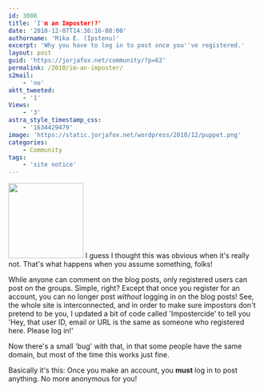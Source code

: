```yaml
---
id: 3008
title: 'I'm an Imposter!?'
date: '2010-12-07T14:36:16-08:00'
authorname: 'Mika E. (Ipstenu)'
excerpt: 'Why you have to log in to post once you''ve registered.'
layout: post
guid: 'https://jorjafox.net/community/?p=62'
permalink: /2010/im-an-imposter/
s2mail:
    - 'no'
aktt_tweeted:
    - '1'
Views:
    - '3'
astra_style_timestamp_css:
    - '1634429479'
image: 'https://static.jorjafox.net/wordpress/2010/12/puppet.png'
categories:
    - Community
tags:
    - 'site notice'
---
```


<img src="//static.jorjafox.net/wordpress/2010/12/puppet-100x100.png" alt="" width="150" height="150" class="alignleft size-thumbnail wp-image-63" /> I guess I thought this was obvious when it's really not.  That's what happens when you assume something, folks!

While anyone can comment on the blog posts, only registered users can post on the groups.  Simple, right?  Except that once you register for an account, you can no longer post _without_ logging in on the blog posts!  See, the whole site is interconnected, and in order to make sure impostors don't pretend to be you, I updated a bit of code called 'Impostercide' to tell you 'Hey, that user ID, email or URL is the same as someone who registered here.  Please log in!'

Now there's a small 'bug' with that, in that some people have the same domain, but most of the time this works just fine.

Basically it's this: Once you make an account, you **must** log in to post anything. No more anonymous for you!
